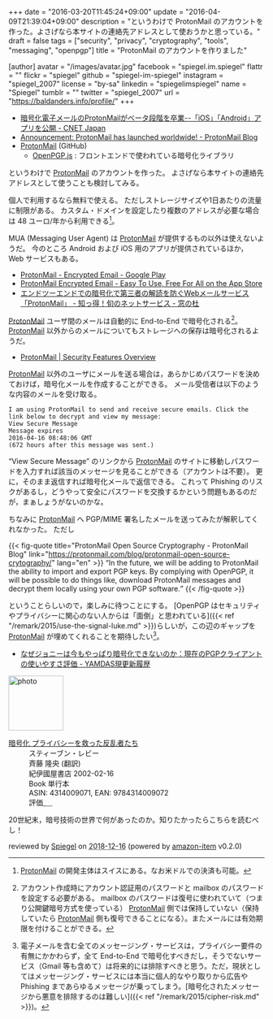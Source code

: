 +++
date = "2016-03-20T11:45:24+09:00"
update = "2016-04-09T21:39:04+09:00"
description = "というわけで ProtonMail のアカウントを作った。よさげなら本サイトの連絡先アドレスとして使おうかと思っている。"
draft = false
tags = ["security", "privacy", "cryptography", "tools", "messaging", "openpgp"]
title = "ProtonMail のアカウントを作りました"

[author]
  avatar = "/images/avatar.jpg"
  facebook = "spiegel.im.spiegel"
  flattr = ""
  flickr = "spiegel"
  github = "spiegel-im-spiegel"
  instagram = "spiegel_2007"
  license = "by-sa"
  linkedin = "spiegelimspiegel"
  name = "Spiegel"
  tumblr = ""
  twitter = "spiegel_2007"
  url = "https://baldanders.info/profile/"
+++

- [暗号化電子メールのProtonMailがベータ段階を卒業--「iOS」「Android」アプリを公開 - CNET Japan](http://japan.cnet.com/news/service/35079779/)
- [Announcement: ProtonMail has launched worldwide! - ProtonMail Blog](https://protonmail.com/blog/protonmail-launch-worldwide/)
- [ProtonMail](https://github.com/ProtonMail) (GitHub)
    - [OpenPGP.js](https://openpgpjs.org/ "OpenPGP.js | OpenPGP JavaScript Implementation") : フロントエンドで使われている暗号化ライブラリ

というわけで [ProtonMail] のアカウントを作った。
よさげなら本サイトの連絡先アドレスとして使うことも検討してみる。

個人で利用するなら無料で使える。
ただしストレージサイズや1日あたりの流量に制限がある。
カスタム・ドメインを設定したり複数のアドレスが必要な場合は 48 ユーロ/年から利用できる[^ch]。

[^ch]: [ProtonMail] の開発主体はスイスにある。なお米ドルでの決済も可能。

MUA (Messaging User Agent) は [ProtonMail] が提供するもの以外は使えないようだ。
今のところ Android および iOS 用のアプリが提供されているほか， Web サービスもある。

- [ProtonMail - Encrypted Email - Google Play](https://play.google.com/store/apps/details?id=ch.protonmail.android)
- [ProtonMail Encrypted Email - Easy To Use, Free For All on the App Store](https://itunes.apple.com/app/protonmail-encrypted-email/id979659905)
- [エンドツーエンドでの暗号化で第三者の解読を防ぐWebメールサービス「ProtonMail」 - 知っ得！旬のネットサービス - 窓の杜](http://www.forest.impress.co.jp/docs/serial/netserv/20160331_750622.html)

[ProtonMail] ユーザ間のメールは自動的に End-to-End で暗号化される[^pm1]。
[ProtonMail] 以外からのメールについてもストレージへの保存は暗号化されるようだ。

[^pm1]: アカウント作成時にアカウント認証用のパスワードと mailbox のパスワードを設定する必要がある。 mailbox のパスワードは復号に使われていて（つまり公開鍵暗号方式を使っている） [ProtonMail] 側では保持していない（保持していたら [ProtonMail] 側も復号できることになる）。またメールには有効期限を付けることができる。

- [ProtonMail | Security Features Overview](https://protonmail.com/security-details)

[ProtonMail] 以外のユーザにメールを送る場合は，あらかじめパスワードを決めておけば，暗号化メールを作成することができる。
メール受信者は以下のような内容のメールを受け取る。

```text
I am using ProtonMail to send and receive secure emails. Click the link below to decrypt and view my message:
View Secure Message
Message expires
2016-04-16 08:48:06 GMT
(672 hours after this message was sent.)
```

“View Secure Message” のリンクから [ProtonMail] のサイトに移動しパスワードを入力すれば該当のメッセージを見ることができる（アカウントは不要）。
更に，そのまま返信すれば暗号化メールで返信できる。
これって Phishing のリスクがあるし，どうやって安全にパスワードを交換するかという問題もあるのだが，まぁしょうがないのかな。

ちなみに [ProtonMail] へ PGP/MIME 署名したメールを送ってみたが解釈してくれなかった。
ただし

{{< fig-quote title="ProtonMail Open Source Cryptography - ProtonMail Blog" link="https://protonmail.com/blog/protonmail-open-source-crytography/" lang="en" >}}
<q>In the future, we will be adding to ProtonMail the ability to import and export PGP keys. By complying with OpenPGP, it will be possible to do things like, download ProtonMail messages and decrypt them locally using your own PGP software.</q>
{{< /fig-quote >}}

ということらしいので，楽しみに待つことにする。
[OpenPGP はセキュリティやプライバシーに関心のない人からは「面倒」と思われている]({{< ref "/remark/2015/use-the-signal-luke.md" >}})らしいが，この辺のギャップを [ProtonMail] が埋めてくれることを期待したい[^m]。

[^m]: 電子メールを含む全てのメッセージング・サービスは，プライバシー要件の有無にかかわらず，全て End-to-End で暗号化すべきだし，そうでないサービス（Gmail 等も含めて）は将来的には排除すべきと思う。ただ，現状としてはメッセージング・サービスには本当に個人的なやり取りから広告や Phishing まであらゆるメッセージが乗ってしまう。[暗号化されたメッセージから悪意を排除するのは難しい]({{< ref "/remark/2015/cipher-risk.md" >}})。

- [なぜジョニーは今もやっぱり暗号化できないのか：現在のPGPクライアントの使いやすさ評価 - YAMDAS現更新履歴](http://d.hatena.ne.jp/yomoyomo/20151112/jonnycantencrypt)

[ProtonMail]: https://protonmail.com/ "Secure email: ProtonMail is free encrypted email."

<div class="hreview">
  <div class="photo"><a class="item url" href="https://www.amazon.co.jp/%E6%9A%97%E5%8F%B7%E5%8C%96-%E3%83%97%E3%83%A9%E3%82%A4%E3%83%90%E3%82%B7%E3%83%BC%E3%82%92%E6%95%91%E3%81%A3%E3%81%9F%E5%8F%8D%E4%B9%B1%E8%80%85%E3%81%9F%E3%81%A1-%E3%82%B9%E3%83%86%E3%82%A3%E3%83%BC%E3%83%96%E3%83%B3%E3%83%BB%E3%83%AC%E3%83%93%E3%83%BC/dp/4314009071?SubscriptionId=AKIAJYVUJ3DMTLAECTHA&tag=baldandersinf-22&linkCode=xm2&camp=2025&creative=165953&creativeASIN=4314009071"><img src="https://images-fe.ssl-images-amazon.com/images/I/51ZRZ62WKCL._SL160_.jpg" width="108" alt="photo"></a></div>
  <dl class="fn">
    <dt><a href="https://www.amazon.co.jp/%E6%9A%97%E5%8F%B7%E5%8C%96-%E3%83%97%E3%83%A9%E3%82%A4%E3%83%90%E3%82%B7%E3%83%BC%E3%82%92%E6%95%91%E3%81%A3%E3%81%9F%E5%8F%8D%E4%B9%B1%E8%80%85%E3%81%9F%E3%81%A1-%E3%82%B9%E3%83%86%E3%82%A3%E3%83%BC%E3%83%96%E3%83%B3%E3%83%BB%E3%83%AC%E3%83%93%E3%83%BC/dp/4314009071?SubscriptionId=AKIAJYVUJ3DMTLAECTHA&tag=baldandersinf-22&linkCode=xm2&camp=2025&creative=165953&creativeASIN=4314009071">暗号化 プライバシーを救った反乱者たち</a></dt>
	<dd>スティーブン・レビー</dd>
	<dd>斉藤 隆央 (翻訳)</dd>
    <dd>紀伊國屋書店 2002-02-16</dd>
    <dd>Book 単行本</dd>
    <dd>ASIN: 4314009071, EAN: 9784314009072</dd>
    <dd>評価<abbr class="rating fa-sm" title="5">&nbsp;<i class="fas fa-star"></i>&nbsp;<i class="fas fa-star"></i>&nbsp;<i class="fas fa-star"></i>&nbsp;<i class="fas fa-star"></i>&nbsp;<i class="fas fa-star"></i></abbr></dd>
  </dl>
  <p class="description">20世紀末，暗号技術の世界で何があったのか。知りたかったらこちらを読むべし！</p>
  <p class="powered-by" >reviewed by <a href='#maker' class='reviewer'>Spiegel</a> on <abbr class="dtreviewed" title="2018-12-16">2018-12-16</abbr> (powered by <a href="https://github.com/spiegel-im-spiegel/amazon-item" >amazon-item</a> v0.2.0)</p>
</div>
